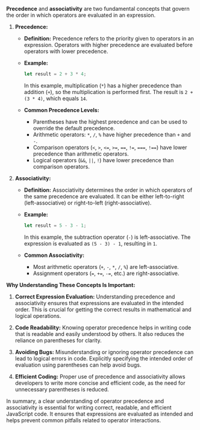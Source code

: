 **Precedence** and **associativity** are two fundamental concepts that govern the order in which operators are evaluated in an expression.

1. **Precedence:**
   - **Definition:** Precedence refers to the priority given to operators in an expression. Operators with higher precedence are evaluated before operators with lower precedence.
   - **Example:**
     ```javascript
     let result = 2 + 3 * 4;
     ```
     In this example, multiplication (`*`) has a higher precedence than addition (`+`), so the multiplication is performed first. The result is `2 + (3 * 4)`, which equals `14`.

   - **Common Precedence Levels:**
     - Parentheses have the highest precedence and can be used to override the default precedence.
     - Arithmetic operators: `*`, `/`, `%` have higher precedence than `+` and `-`.
     - Comparison operators (`<`, `>`, `<=`, `>=`, `==`, `!=`, `===`, `!==`) have lower precedence than arithmetic operators.
     - Logical operators (`&&`, `||`, `!`) have lower precedence than comparison operators.

2. **Associativity:**
   - **Definition:** Associativity determines the order in which operators of the same precedence are evaluated. It can be either left-to-right (left-associative) or right-to-left (right-associative).
   - **Example:**
     ```javascript
     let result = 5 - 3 - 1;
     ```
     In this example, the subtraction operator (`-`) is left-associative. The expression is evaluated as `(5 - 3) - 1`, resulting in `1`.

   - **Common Associativity:**
     - Most arithmetic operators (`+`, `-`, `*`, `/`, `%`) are left-associative.
     - Assignment operators (`=`, `+=`, `-=`, etc.) are right-associative.

**Why Understanding These Concepts Is Important:**

1. **Correct Expression Evaluation:** Understanding precedence and associativity ensures that expressions are evaluated in the intended order. This is crucial for getting the correct results in mathematical and logical operations.

2. **Code Readability:** Knowing operator precedence helps in writing code that is readable and easily understood by others. It also reduces the reliance on parentheses for clarity.

3. **Avoiding Bugs:** Misunderstanding or ignoring operator precedence can lead to logical errors in code. Explicitly specifying the intended order of evaluation using parentheses can help avoid bugs.

4. **Efficient Coding:** Proper use of precedence and associativity allows developers to write more concise and efficient code, as the need for unnecessary parentheses is reduced.

In summary, a clear understanding of operator precedence and associativity is essential for writing correct, readable, and efficient JavaScript code. It ensures that expressions are evaluated as intended and helps prevent common pitfalls related to operator interactions.